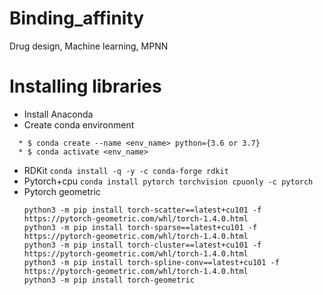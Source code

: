 # Binding_affinity
Drug design, Machine learning, MPNN

# Installing libraries
* Install Anaconda
* Create conda environment
```
  * $ conda create --name <env_name> python={3.6 or 3.7}
  * $ conda activate <env_name>
```
* RDKit ```conda install -q -y -c conda-forge rdkit```
* Pytorch+cpu ```conda install pytorch torchvision cpuonly -c pytorch```
* Pytorch geometric
  ```
  python3 -m pip install torch-scatter==latest+cu101 -f https://pytorch-geometric.com/whl/torch-1.4.0.html
  python3 -m pip install torch-sparse==latest+cu101 -f https://pytorch-geometric.com/whl/torch-1.4.0.html
  python3 -m pip install torch-cluster==latest+cu101 -f https://pytorch-geometric.com/whl/torch-1.4.0.html
  python3 -m pip install torch-spline-conv==latest+cu101 -f https://pytorch-geometric.com/whl/torch-1.4.0.html
  python3 -m pip install torch-geometric
  ```
